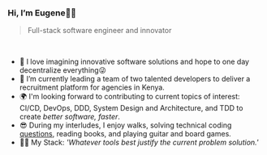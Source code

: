 ### Hi, I’m Eugene👋🏽
> Full-stack software engineer and innovator
<br>

- 🎉 I love imagining innovative software solutions and hope to one day decentralize everything😜 
- 🌱 I’m currently leading a team of two talented developers to deliver a recruitment platform for agencies in Kenya.
- 🌍 I'm looking forward to contributing to current topics of interest: CI/CD, DevOps, DDD, System Design and Architecture, and TDD to create *better software, faster*.
- 😎 During my interludes, I enjoy walks, solving technical coding [questions](https://github.com/apexDev37/Algorithms), reading books, and playing guitar and board games.
- 🐱‍👤 My Stack: *'Whatever tools best justify the current problem solution.'*

<!---
apexDev37/apexDev37 is a ✨ special ✨ repository because its `README.md` (this file) appears on your GitHub profile.
You can click the Preview link to take a look at your changes.
--->
